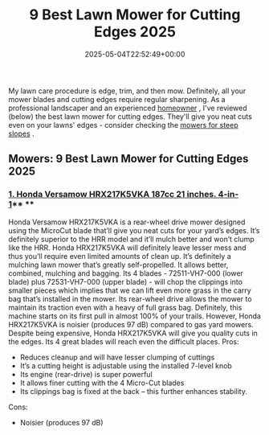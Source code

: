 ﻿---
layout: post
title: 9 Best Lawn Mower for Cutting Edges 2025
date: '2025-05-04T22:52:49+00:00'
categories:
- Mowers
tags: []
slug: /best-lawn-mower-for-cutting-edges/
lastmod: 2025-05-07T12:21:24+03:00
---

My lawn care procedure is edge, trim, and then mow. Definitely, all your mower blades and cutting edges require regular sharpening.
As a professional landscaper and an experienced
[homeowner](https://pestpolicy.com/best-riding-lawn-mower-for-small-yard/)
, I've reviewed (below) the best lawn mower for cutting edges.
They'll give you neat cuts even on your lawns' edges - consider checking the
[mowers for steep slopes](https://pestpolicy.com/best-ride-on-mower-for-steep-slopes/)
.
## Mowers: 9 Best Lawn Mower for Cutting Edges 2025
### [**1. Honda Versamow HRX217K5VKA 187cc 21 inches. 4-in-1**](https://www.amazon.com/dp/B00S6Z2GWQ/?tag=p-policy-20)** **
Honda Versamow HRX217K5VKA is a rear-wheel drive mower designed using the MicroCut blade that’ll give you neat cuts for your yard’s edges. It’s definitely superior to the HRR model and it’ll mulch better and won’t clump like the HRR.
Honda HRX217K5VKA will definitely leave lesser mess and thus you’ll require even limited amounts of clean up. It’s definitely a mulching lawn mower that’s greatly self-propelled. It allows better, combined, mulching and bagging.
Its 4 blades - 72511-VH7-000 (lower blade) plus 72531-VH7-000 (upper blade) - will chop the clippings into smaller pieces which implies that we can lift even more grass in the carry bag that’s installed in the mower.
Its rear-wheel drive allows the mower to maintain its traction even with a heavy of full grass bag. Definitely, this machine starts on its first pull in almost 100% of your trails.
However, Honda HRX217K5VKA is noisier (produces 97 dB) compared to gas yard mowers. Despite being expensive, Honda HRX217K5VKA will give you quality cuts in the edges. Its 4 great blades will reach even the difficult places.
Pros:
- Reduces cleanup and will have lesser clumping of cuttings
- It’s a cutting height is adjustable using the installed 7-level knob
- Its engine (rear-drive) is super powerful
- It allows finer cutting with the 4 Micro-Cut blades
- Its clippings bag is fixed at the back – this further enhances stability.

Cons:
- Noisier (produces 97 dB)